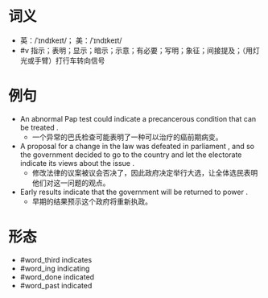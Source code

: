 # 词义
- 英：/ˈɪndɪkeɪt/； 美：/ˈɪndɪkeɪt/
- #v 指示；表明；显示；暗示；示意；有必要；写明；象征；间接提及；（用灯光或手臂）打行车转向信号
# 例句
- An abnormal Pap test could indicate a precancerous condition that can be treated .
	- 一个异常的巴氏检查可能表明了一种可以治疗的癌前期病变。
- A proposal for a change in the law was defeated in parliament , and so the government decided to go to the country and let the electorate indicate its views about the issue .
	- 修改法律的议案被议会否决了，因此政府决定举行大选，让全体选民表明他们对这一问题的观点。
- Early results indicate that the government will be returned to power .
	- 早期的结果预示这个政府将重新执政。
# 形态
- #word_third indicates
- #word_ing indicating
- #word_done indicated
- #word_past indicated

